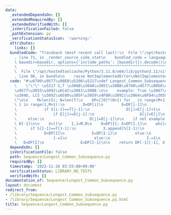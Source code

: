 ```yaml
---
data:
  _extendedDependsOn: []
  _extendedRequiredBy: []
  _extendedVerifiedWith: []
  _isVerificationFailed: false
  _pathExtension: py
  _verificationStatusIcon: ':warning:'
  attributes:
    links: []
  bundledCode: "Traceback (most recent call last):\n  File \"/opt/hostedtoolcache/Python/3.11.0/x64/lib/python3.11/site-packages/onlinejudge_verify/documentation/build.py\"\
    , line 71, in _render_source_code_stat\n    bundled_code = language.bundle(stat.path,\
    \ basedir=basedir, options={'include_paths': [basedir]}).decode()\n          \
    \         ^^^^^^^^^^^^^^^^^^^^^^^^^^^^^^^^^^^^^^^^^^^^^^^^^^^^^^^^^^^^^^^^^^^^^^^^^^^^^^^^^\n\
    \  File \"/opt/hostedtoolcache/Python/3.11.0/x64/lib/python3.11/site-packages/onlinejudge_verify/languages/python.py\"\
    , line 96, in bundle\n    raise NotImplementedError\nNotImplementedError\n"
  code: "#\u6700\u9577\u90E8\u5206\u5217\ndef Longest_Common_Subsequence(S, T, example=False):\n\
    \    \"\"\" \u5217 S,T \u306B\u304A\u3051\u308B\u6700\u9577\u90E8\u5206\u5217\u306E\
    \u9577\u3055\u3092\u6C42\u3081\u308B.\n\n    example: True \u3067\u3042\u308B\u3068\
    \u304D, LCS \u3092\u6E80\u305F\u3059\u4F8B\u30921\u3064\u8FD4\u3059.\n    \"\"\
    \"\n\n    M=len(S); N=len(T)\n    DP=[[0]*(N+1) for _ in range(M+1)]\n\n    for\
    \ i in range(1,M+1):\n        D=DP[i]\n        E=DP[i-1]\n        for j in range(1,N+1):\n\
    \            if S[i-1]==T[j-1]:\n                D[j]=E[j-1]+1\n            else:\n\
    \                if E[j]>=D[j-1]:\n                    D[j]=E[j]\n           \
    \     else:\n                    D[j]=D[j-1]\n\n    if not example:\n        return\
    \ D[-1]\n\n    X=[]\n    I,J=M,N\n    D=DP[I]; E=DP[I-1]\n    while D[J]:\n  \
    \      if S[I-1]==T[J-1]:\n            X.append(S[I-1])\n            I-=1; J-=1\n\
    \            D=DP[I]\n            E=DP[I-1]\n        else:\n            if D[J]==D[J-1]:\n\
    \                J-=1\n            else:\n                I-=1\n             \
    \   D=DP[I]\n                E=DP[I-1]\n\n    return DP[-1][-1], X[::-1]\n"
  dependsOn: []
  isVerificationFile: false
  path: Sequence/Longest_Common_Subsequence.py
  requiredBy: []
  timestamp: '2022-11-26 03:55:08+09:00'
  verificationStatus: LIBRARY_NO_TESTS
  verifiedWith: []
documentation_of: Sequence/Longest_Common_Subsequence.py
layout: document
redirect_from:
- /library/Sequence/Longest_Common_Subsequence.py
- /library/Sequence/Longest_Common_Subsequence.py.html
title: Sequence/Longest_Common_Subsequence.py
---
```

